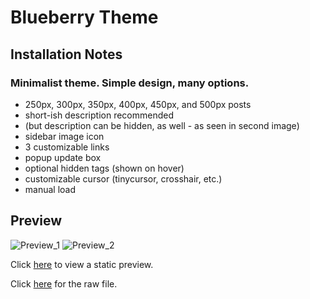 # Blueberry Theme

## Installation Notes

### Minimalist theme. Simple design, many options.
 - 250px, 300px, 350px, 400px, 450px, and 500px posts
 - short-ish description recommended
 - (but description can be hidden, as well - as seen in second image)
 - sidebar image icon
 - 3 customizable links
 - popup update box
 - optional hidden tags (shown on hover)
 - customizable cursor (tinycursor, crosshair, etc.)
 - manual load

 ## Preview
 ![Preview_1](http://68.media.tumblr.com/33e93cf0b6d82216765780a4c3767fc6/tumblr_nyemp03G2s1uwmg08o1_1280.png)
 ![Preview_2](http://68.media.tumblr.com/c7b8ed9bb21ce906516fa2d62e94499e/tumblr_nyemp03G2s1uwmg08o2_1280.png)

 Click [here](http://htmlpreview.github.io/?https://github.com/chynu/tumblr-themes/blob/master/themes/blueberry/preview.html) to view a static preview.

 Click [here](http://raw.githubusercontent.com/chynu/tumblr-themes/master/themes/blueberry/index.html) for the raw file.